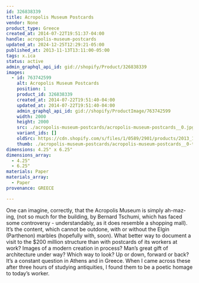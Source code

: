 ```yaml
---
id: 326838339
title: Acropolis Museum Postcards
vendor: None
product_type: Greece
created_at: 2014-07-22T19:51:37-04:00
handle: acropolis-museum-postcards
updated_at: 2024-12-25T12:29:21-05:00
published_at: 2013-11-13T13:11:00-05:00
tags: x.ica
status: active
admin_graphql_api_id: gid://shopify/Product/326838339
images:
  - id: 763742599
    alt: Acropolis Museum Postcards
    position: 1
    product_id: 326838339
    created_at: 2014-07-22T19:51:40-04:00
    updated_at: 2014-07-22T19:51:40-04:00
    admin_graphql_api_id: gid://shopify/ProductImage/763742599
    width: 2000
    height: 2000
    src: ./acropolis-museum-postcards/acropolis-museum-postcards__0.jpg
    variant_ids: []
    oldSrc: https://cdn.shopify.com/s/files/1/0589/2901/products/2013_11_09_Kiosk_0701_1.jpeg?v=1406073100
    thumb: ./acropolis-museum-postcards/acropolis-museum-postcards__0-thumb.jpg
dimensions: 4.25" x 6.25"
dimensions_array:
  - 4.25"
  - 6.25"
materials: Paper
materials_array:
  - Paper
provenance: GREECE

---
```


One can imagine, correctly, that the Acropolis Museum is simply ah-maz-ing, (not so much for the building, by Bernard Tschumi, which has faced some controversy \- understandably, as it does resemble a shopping mall). It’s the content, which cannot be outdone, with or without the Elgin (Parthenon) marbles (hopefully with, soon). What better way to document a visit to the $200 million structure than with postcards of its workers at work? Images of a modern creation in process? Man’s great gift of architecture under way? Which way to look? Up or down, forward or back? It’s a constant question in Athens and in Greece. When I came across these after three hours of studying antiquities, I found them to be a poetic homage to today’s worker.